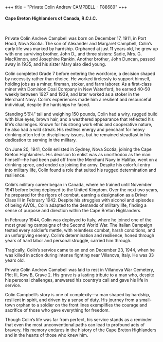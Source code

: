 +++
title = "Private Colin Andrew CAMPBELL - F88689"
+++

#### Cape Breton Highlanders of Canada, R.C.I.C.
<br>


Private Colin Andrew Campbell was born on December 17, 1911, in Port Hood, Nova Scotia. The son of Alexander and Margaret Campbell, Colin’s early life was marked by hardship. Orphaned at just 11 years old, he grew up with one surviving brother, John D., and three sisters: Sadie, Mrs. G. MacKinnon, and Josephine Rankin. Another brother, John Duncan, passed away in 1935, and his sister Mary also died young.

Colin completed Grade 7 before entering the workforce, a decision shaped by necessity rather than choice. He worked tirelessly to support himself, holding jobs as a miner, fireman, stoker, and farm laborer. As a first-class miner with Dominion Coal Company in New Waterford, he earned $40–$50 weekly between 1927 and 1939, and later worked as a stoker in the Merchant Navy. Colin’s experiences made him a resilient and resourceful individual, despite the hardships he faced.

Standing 5’6¼” tall and weighing 150 pounds, Colin had a wiry, rugged build with blue eyes, brown hair, and a weathered appearance that reflected his life’s challenges. Known for his strong work ethic and cooperative nature, he also had a wild streak. His restless energy and penchant for heavy drinking often led to disciplinary issues, but he remained steadfast in his dedication to serving in the military.

On June 20, 1941, Colin enlisted in Sydney, Nova Scotia, joining the Cape Breton Highlanders. His decision to enlist was as unorthodox as the man himself—he had been paid off from the Merchant Navy in Halifax, went on a drinking spree, and ended up joining the army. Despite his colorful entry into military life, Colin found a role that suited his rugged determination and resilience.

Colin’s military career began in Canada, where he trained until November 1941 before being deployed to the United Kingdom. Over the next two years, he prepared for the rigors of combat, earning a designation as a Driver Class III in February 1942. Despite his struggles with alcohol and episodes of being AWOL, Colin adapted to the demands of military life, finding a sense of purpose and direction within the Cape Breton Highlanders.

In February 1944, Colin was deployed to Italy, where he joined one of the most grueling campaigns of the Second World War. The Italian Campaign tested every soldier’s mettle, with relentless combat, harsh conditions, and an unforgiving enemy. Colin’s determination and resilience, honed through years of hard labor and personal struggle, carried him through.

Tragically, Colin’s service came to an end on December 23, 1944, when he was killed in action during intense fighting near Villanova, Italy. He was 33 years old.

Private Colin Andrew Campbell was laid to rest in Villanova War Cemetery, Plot III, Row B, Grave 2. His grave is a lasting tribute to a man who, despite his personal challenges, answered his country’s call and gave his life in service.

Colin Campbell’s story is one of complexity—a man shaped by hardship, resilient in spirit, and driven by a sense of duty. His journey from a small-town orphan to a soldier on the front lines exemplifies the courage and sacrifice of those who gave everything for freedom.

Though Colin’s life was far from perfect, his service stands as a reminder that even the most unconventional paths can lead to profound acts of bravery. 
His memory endures in the history of the Cape Breton Highlanders and in the hearts of those who knew him.

